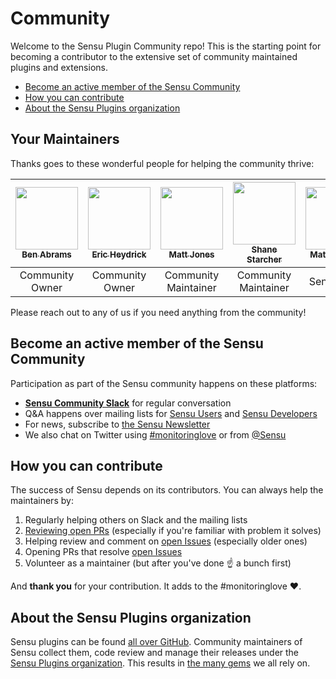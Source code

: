 # Community

Welcome to the Sensu Plugin Community repo! This is the starting point for becoming a contributor to the extensive set of community maintained plugins and extensions.

* [Become an active member of the Sensu Community](#become-an-active-member-of-the-sensu-community)
* [How you can contribute](#how-you-can-contribute)
* [About the Sensu Plugins organization](#about-the-sensu-plugins-organization)

<!-- Created by [gh-md-toc](https://github.com/ekalinin/github-markdown-toc) -->

## Your Maintainers

Thanks goes to these wonderful people for helping the community thrive:

<!-- ALL-CONTRIBUTORS-LIST:START - Do not remove or modify this section -->
| [<img src="https://avatars3.githubusercontent.com/u/3145127?v=4" width="100px;"/><br /><sub>Ben Abrams</sub>](https://benbrams.it)<br /> | [<img src="https://avatars1.githubusercontent.com/u/328689?v=4" width="100px;"/><br /><sub>Eric Heydrick</sub>](https://github.com/eheydrick)<br /> | [<img src="https://avatars1.githubusercontent.com/u/672940?v=4" width="100px;"/><br /><sub>Matt Jones</sub>](https://github.com/mattyjones)<br /> | [<img src="https://avatars0.githubusercontent.com/u/3778974?v=4" width="100px;"/><br /><sub>Shane Starcher</sub>](http://shanestarcher.com)<br /> | [<img src="https://avatars3.githubusercontent.com/u/1744971?v=4" width="100px;"/><br /><sub>Matt Broberg</sub>](https://mbbroberg.github.io/)<br /> |
| :---: | :---: | :---: | :---: | :---: |
| Community Owner | Community Owner | Community Maintainer | Community Maintainer | Sensu Lead |
<!-- ALL-CONTRIBUTORS-LIST:END -->

Please reach out to any of us if you need anything from the community!

## Become an active member of the Sensu Community

Participation as part of the Sensu community happens on these platforms:

* **[Sensu Community Slack](http://sensucommunityslack.herokuapp.com/)** for regular conversation
* Q&A happens over mailing lists for [Sensu Users](https://groups.google.com/forum/#!forum/sensu-users) and [Sensu Developers](https://groups.google.com/forum/#!forum/sensu-dev)
* For news, subscribe to [the Sensu Newsletter](https://sensuapp.org/#newsletter)
* We also chat on Twitter using [#monitoringlove](https://twitter.com/hashtag/monitoringlove?lang=en) or from [@Sensu](https://twitter.com/sensu)

## How you can contribute

The success of Sensu depends on its contributors. You can always help the maintainers by:

1. Regularly helping others on Slack and the mailing lists
1. [Reviewing open PRs][4] (especially if you're familiar with problem it solves)
1. Helping review and comment on [open Issues][5] (especially older ones)
1. Opening PRs that resolve [open Issues][5]
1. Volunteer as a maintainer (but after you've done :point_up: a bunch first)

And **thank you** for your contribution. It adds to the #monitoringlove :heart:.

## About the Sensu Plugins organization

Sensu plugins can be found [all over GitHub](https://github.com/search?utf8=%E2%9C%93&q=sensu-plugin&type=). Community maintainers of Sensu collect them, code review and manage their releases under the [Sensu Plugins organization](https://github.com/sensu-plugins). This results in [the many gems](https://rubygems.org/search?utf8=%E2%9C%93&query=sensu-plugin) we all rely on.

[1]: https://github.com/sensu-plugins/sensu-plugins-feature-requests/issues/23
[2]: https://github.com/sensu-plugins/sensu-plugins-feature-requests/issues/17
[3]: https://github.com/sensu-plugins/sensu-plugins-feature-requests/issues/19
[4]: https://github.com/pulls?utf8=%E2%9C%93&q=is%3Aopen+is%3Apr+user%3Asensu-plugins
[5]: https://github.com/issues?q=is%3Aopen+is%3Aissue+user%3Asensu-plugins+sort%3Acomments-desc
